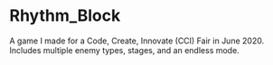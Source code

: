 # Rhythm_Block
A game I made for a Code, Create, Innovate (CCI) Fair in June 2020. Includes multiple enemy types, stages, and an endless mode.
